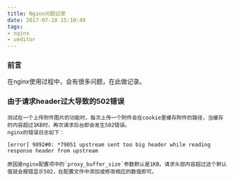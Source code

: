 ```yaml
---
title: Nginx问题记录
date: 2017-07-10 15:10:49
tags:
- nginx
- ueditor
---
```



### 前言
在nginx使用过程中，会有很多问题，在此做记录。

### 由于请求header过大导致的**502**错误
    测试在一个上传附件图片的功能时，每次上传一个附件会在cookie里缓存附件的路径，当缓存的内容超过1KB时，再次请求后台即会发生502错误。
    nginx的错误日志如下：
```
[error] 9892#0: *79051 upstream sent too big header while reading response header from upstream
```
    原因是nginx配置项中的`proxy_buffer_size`参数默认是1KB，请求头部内容超过这个默认值就会报错显示502，在配置文件中添加或修改相应的数值即可。
